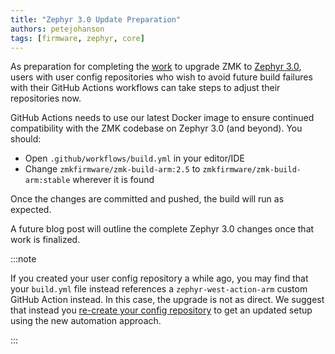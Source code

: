 ```yaml
---
title: "Zephyr 3.0 Update Preparation"
authors: petejohanson
tags: [firmware, zephyr, core]
---
```


As preparation for completing the [work](https://github.com/zmkfirmware/zmk/pull/1143) to upgrade ZMK to [Zephyr 3.0](https://docs.zephyrproject.org/3.0.0/releases/release-notes-3.0.html), users with user config repositories who wish to avoid future build failures with their GitHub Actions workflows can take steps to adjust
their repositories now.

GitHub Actions needs to use our latest Docker image to ensure continued compatibility with the ZMK codebase on Zephyr 3.0 (and beyond). You should:

- Open `.github/workflows/build.yml` in your editor/IDE
- Change `zmkfirmware/zmk-build-arm:2.5` to `zmkfirmware/zmk-build-arm:stable` wherever it is found

Once the changes are committed and pushed, the build will run as expected.

A future blog post will outline the complete Zephyr 3.0 changes once that work is finalized.

:::note

If you created your user config repository a while ago, you may find that your `build.yml` file instead references
a `zephyr-west-action-arm` custom GitHub Action instead. In this case, the upgrade is not as direct. We suggest that
instead you [re-create your config repository](/docs/user-setup) to get an updated setup using the new automation
approach.

:::
